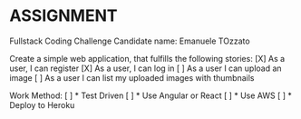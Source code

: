 # ASSIGNMENT

Fullstack Coding Challenge
Candidate name: Emanuele TOzzato

Create a simple web application, that fulfills the following stories:
[X] As a user, I can register
[X] As a user, I can log in
[ ] As a user I can upload an image
[ ] As a user I can list my uploaded images with thumbnails

Work Method:
[ ] * Test Driven
[ ] * Use Angular or React
[ ] * Use AWS
[ ] * Deploy to Heroku
